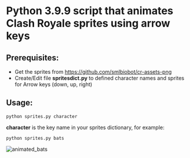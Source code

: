 
# Python 3.9.9 script that animates Clash Royale sprites using arrow keys

## Prerequisites:

 - Get the sprites from https://github.com/smlbiobot/cr-assets-png
 - Create/Edit file **spritesdict.py** to defined character names and sprites for Arrow keys (down, up, right)

## Usage:

```python sprites.py character```

**character** is the key name in your sprites dictionary, for example:

```python sprites.py bats```

![animated_bats](/assets/animate_bats.png)
